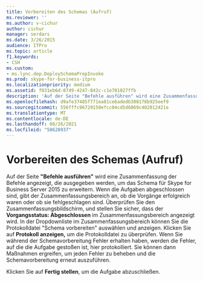 ```yaml
---
title: Vorbereiten des Schemas (Aufruf)
ms.reviewer: ''
ms.author: v-cichur
author: cichur
manager: serdars
ms.date: 3/26/2015
audience: ITPro
ms.topic: article
f1.keywords:
- CSH
ms.custom:
- ms.lync.dep.DeploySchemaPrepInvoke
ms.prod: skype-for-business-itpro
ms.localizationpriority: medium
ms.assetid: f031eb6d-0749-4247-842c-c1e701027ffb
description: 'Auf der Seite "Befehle ausführen" wird eine Zusammenfassung der Befehle angezeigt, die ausgegeben werden, um das Schema für Skype for Business Server 2015 zu erweitern. Wenn die Aufgaben abgeschlossen sind, gibt der Zusammenfassungsbereich an, ob die Vorgänge erfolgreich waren oder ob sie fehlgeschlagen sind. Überprüfen Sie den Zusammenfassungsbildschirm, und stellen Sie sicher, dass der Vorgangsstatus: Abgeschlossen im Zusammenfassungsbereich angezeigt wird. In der Dropdownliste im Zusammenfassungsbereich können Sie die Protokolldatei "Schema vorbereiten" auswählen und anzeigen. Klicken Sie auf Protokoll anzeigen, um die Protokolldatei zu überprüfen. Wenn Sie während der Schemavorbereitung Fehler erhalten haben, werden die Fehler, auf die die Aufgabe gestoßen ist, hier protokolliert. Sie können dann Maßnahmen ergreifen, um jeden Fehler zu beheben und die Schemavorbereitung erneut auszuführen.'
ms.openlocfilehash: d9afe37485f771ea81ce6adedb308178b925eef9
ms.sourcegitcommit: 556fffc96729150efcc04cd5d6069c402012421e
ms.translationtype: MT
ms.contentlocale: de-DE
ms.lasthandoff: 08/26/2021
ms.locfileid: "58628937"
---
```

# <a name="prepare-schema-invoke"></a>Vorbereiten des Schemas (Aufruf)
 
Auf der Seite **"Befehle ausführen"** wird eine Zusammenfassung der Befehle angezeigt, die ausgegeben werden, um das Schema für Skype for Business Server 2015 zu erweitern. Wenn die Aufgaben abgeschlossen sind, gibt der Zusammenfassungsbereich an, ob die Vorgänge erfolgreich waren oder ob sie fehlgeschlagen sind. Überprüfen Sie den Zusammenfassungsbildschirm, und stellen Sie sicher, dass der **Vorgangsstatus: Abgeschlossen** im Zusammenfassungsbereich angezeigt wird. In der Dropdownliste im Zusammenfassungsbereich können Sie die Protokolldatei "Schema vorbereiten" auswählen und anzeigen. Klicken Sie auf **Protokoll anzeigen,** um die Protokolldatei zu überprüfen. Wenn Sie während der Schemavorbereitung Fehler erhalten haben, werden die Fehler, auf die die Aufgabe gestoßen ist, hier protokolliert. Sie können dann Maßnahmen ergreifen, um jeden Fehler zu beheben und die Schemavorbereitung erneut auszuführen.
  
Klicken Sie auf **Fertig stellen**, um die Aufgabe abzuschließen.
  

